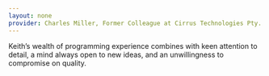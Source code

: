 ```yaml
---
layout: none
provider: Charles Miller, Former Colleague at Cirrus Technologies Pty. Ltd. (2006)
---
```


Keith’s wealth of programming experience combines with keen attention to
detail, a mind always open to new ideas, and an unwillingness to
compromise on quality.
